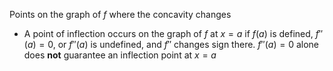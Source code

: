 Points on the graph of $f$ where the concavity changes
* A point of inflection occurs on the graph of $f$ at $x=a$ if $f(a)$ is defined, $f''(a)=0,$ or $f''(a)$ is undefined, and $f''$ changes sign there. $f''(a)=0$ alone does **not** guarantee an inflection point at $x=a$